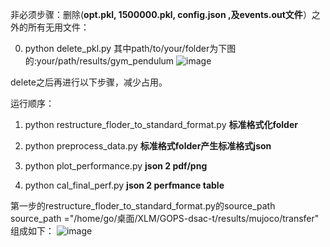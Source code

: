 非必须步骤：删除(**opt.pkl, 1500000.pkl, config.json ,及events.out文件**）之外的所有无用文件： 

0. python delete_pkl.py
其中path/to/your/folder为下图的:your/path/results/gym_pendulum
![image](https://github.com/drsssssss/DSACT_plot/assets/109412594/7fab08dd-5886-4b14-8be8-008276366220)

delete之后再进行以下步骤，减少占用。


运行顺序：


1. python restructure_floder_to_standard_format.py **标准格式化folder**


2. python preprocess_data.py **标准格式folder产生标准格式json**


3. python plot_performance.py **json 2 pdf/png**


4. python cal_final_perf.py **json 2 perfmance table**


第一步的restructure_floder_to_standard_format.py的source_path
source_path ="/home/go/桌面/XLM/GOPS-dsac-t/results/mujoco/transfer" 组成如下：
![image](https://github.com/drsssssss/DSACT_plot/assets/109412594/9368eac5-802f-466c-b1e1-aa6b810c3cb3)
